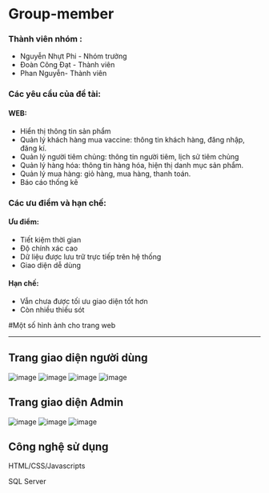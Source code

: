 # Group-member

<h3>Thành viên nhóm :</h3>
<ul>
  <li>Nguyễn Nhựt Phi - Nhóm trưởng</li>
  <li>Đoàn Công Đạt - Thành viên</li>
  <li>Phan Nguyễn- Thành viên</li>
</ul>
<h3>Các yêu cầu của đề tài:</h3>
  <h4>WEB:</h4>
  <ul>
   <li>Hiển thị thông tin sản phẩm</li>
    <li>Quản lý khách hàng mua vaccine: thông tin khách hàng, đăng nhập, đăng kí.</li>
    <li>Quản lý người tiêm chủng: thông tin người tiêm, lịch sử tiêm chủng</li>
    <li>Quản lý hàng hóa: thông tin hàng hóa, hiện thị danh mục sản phẩm.</li>
    <li> Quản lý mua hàng: giỏ hàng, mua hàng, thanh toán.</li>
    <li>Báo cáo thống kê</li>
  </ul>
<h3>Các ưu điểm và hạn chế:</h3>
<h4>Ưu điểm:</h4>
<ul>
  <li>Tiết kiệm thời gian</li>
  <li>Độ chính xác cao</li>
  <li>Dữ liệu được lưu trữ trực tiếp trên hệ thống</li>
  <li>Giao diện dễ dùng</li>
</ul>
<h4>Hạn chế:</h4>
<ul>
  <li>Vẫn chưa được tối ưu giao diện tốt hơn</li>
  <li>Còn nhiều thiếu sót</li>
</ul>

#Một số hình ảnh cho trang web
<hr/> 

## Trang giao diện người dùng

![image](https://github.com/rBlood21/DACN_CodeVaccineOnline/assets/103061751/8ad8dc37-39ba-430e-8b6a-400b9929bc93)
![image](https://github.com/rBlood21/DACN_CodeVaccineOnline/assets/103061751/60e09574-066f-48db-b93c-ab53c0ef19db)
![image](https://github.com/rBlood21/DACN_CodeVaccineOnline/assets/103061751/342bc6f1-2341-4f49-8cc3-11cbb77d6ebe)
![image](https://github.com/rBlood21/DACN_CodeVaccineOnline/assets/103061751/833762b6-9b81-4805-b6a2-eb139b73daf5)

## Trang giao diện Admin

![image](https://github.com/rBlood21/DACN_CodeVaccineOnline/assets/103061751/935b7940-aa57-4bfe-b62f-9fde96b0ac67)
![image](https://github.com/rBlood21/DACN_CodeVaccineOnline/assets/103061751/90f35311-dec2-4a77-b273-b6cc3eff4160)
![image](https://github.com/rBlood21/DACN_CodeVaccineOnline/assets/103061751/0710ac6d-85db-4d39-8787-814720d3d458)

## Công nghệ sử dụng

<p>HTML/CSS/Javascripts</p>
<p>SQL Server</p>
